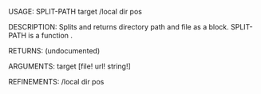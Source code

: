 USAGE:
     SPLIT-PATH target /local dir pos

DESCRIPTION:
     Splits and returns directory path and file as a block.
     SPLIT-PATH is a function .

RETURNS:
    (undocumented)

ARGUMENTS:
    target [file! url! string!]

REFINEMENTS:
    /local
    dir
    pos
